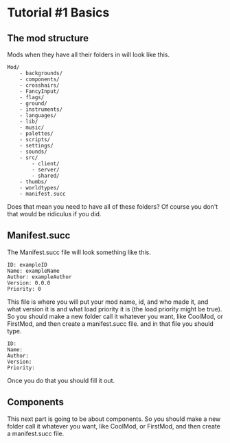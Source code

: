 # Tutorial #1 Basics

## The mod structure

Mods when they have all their folders in will look like this.
```
Mod/
    - backgrounds/
    - components/
    - crosshairs/
    - FancyInput/
    - flags/
    - ground/
    - instruments/
    - languages/
    - lib/
    - music/
    - palettes/
    - scripts/
    - settings/
    - sounds/
    - src/
        - client/
        - server/
        - shared/
    - thumbs/
    - worldtypes/
    - manifest.succ
```
Does that mean you need to have all of these folders?
Of course you don't that would be ridiculus if you did.

## Manifest.succ

The Manifest.succ file will look something like this.
```
ID: exampleID
Name: exampleName
Author: exampleAuthor
Version: 0.0.0
Priority: 0
```
This file is where you will put your mod name, id, and who made it, and what version it is and what load priority it is (the load priority might be true).
So you should make a new folder call it whatever you want, like CoolMod, or FirstMod, and then create a manifest.succ file.
and in that file you should type.
```
ID:
Name:
Author:
Version:
Priority:
```
Once you do that you should fill it out.

## Components
This next part is going to be about components.
So you should make a new folder call it whatever you want, like CoolMod, or FirstMod, and then create a manifest.succ file.
